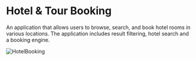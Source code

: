 # Hotel & Tour Booking

An application that allows users to browse, search, and book hotel rooms in various locations. The application includes result filtering, hotel search and a booking engine.

![HotelBooking](https://github.com/LadyAmely/HotelBooking-Symphony-PostgreSQL/blob/master/HotelBooking-home.png)
